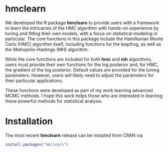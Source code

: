 # hmclearn

We developed the R package **hmclearn** to provide users with a framework to learn the intricacies of the HMC algorithm with hands-on experience by tuning and fitting their own models, with a focus on statistical modeling in particular.  The core functions in this package include the Hamiltonian Monte Carlo (HMC) algorithm itself, including functions for the leapfrog, as well as the Metropolis-Hastings (MH) algorithm. 

While the core functions are included for both **hmc** and **mh** algorithms, users must provide their own functions for the log posterior and, for HMC, the gradient of the log posterior.  Default values are provided for the tuning parameters.  However, users will likely need to adjust the parameters for their particular applications.  

These functions were developed as part of my work learning advanced MCMC methods.  I hope this work helps those who are interested in learning these powerful methods for statistical analysis.  

# Installation

The most recent **hmclearn** release can be installed from CRAN via

```r
install.packages("hmclearn")
```

